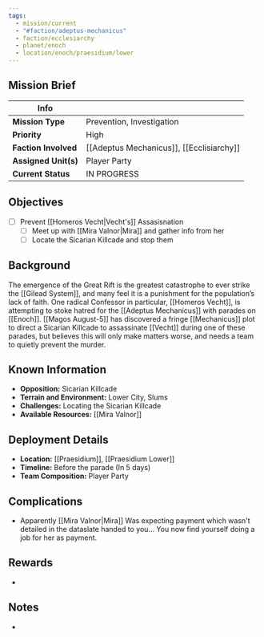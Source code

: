 ```yaml
---
tags:
  - mission/current
  - "#faction/adeptus-mechanicus"
  - faction/ecclesiarchy
  - planet/enoch
  - location/enoch/praesidium/lower
---
```


## Mission Brief

| **Info**             |                                          |
| -------------------- | ---------------------------------------- |
| **Mission Type**     | Prevention, Investigation                |
| **Priority**         | High                                     |
| **Faction Involved** | [[Adeptus Mechanicus]], [[Ecclisiarchy]] |
| **Assigned Unit(s)** | Player Party                             |
| **Current Status**   | IN PROGRESS                              |

## Objectives

- [ ] Prevent [[Homeros Vecht|Vecht's]] Assasisnation
	- [ ] Meet up with [[Mira Valnor|Mira]] and gather info from her
	- [ ] Locate the Sicarian Killcade and stop them

## Background

The emergence of the Great Rift is the greatest catastrophe to ever strike the [[Gilead System]], and many feel it is a punishment for the population’s lack of faith. One radical Confessor in particular, [[Homeros Vecht]], is attempting to stoke hatred for the [[Adeptus Mechanicus]] with parades on [[Enoch]]. [[Magos August-5]] has discovered a fringe [[Mechanicus]] plot to direct a Sicarian Killcade to assassinate [[Vecht]] during one of these parades, but believes this will only make matters worse, and needs a team to quietly prevent the murder.

## Known Information
- **Opposition:** Sicarian Killcade 
- **Terrain and Environment:** Lower City, Slums
- **Challenges:** Locating the Sicarian Killcade
- **Available Resources:** [[Mira Valnor]]

## Deployment Details
- **Location:** [[Praesidium]], [[Praesidium Lower]]
- **Timeline:** Before the parade (In 5 days)
- **Team Composition:** Player Party

## Complications
- Apparently [[Mira Valnor|Mira]] Was expecting payment which wasn't detailed in the dataslate handed to you... You now find yourself doing a job for her as payment.

## Rewards
- 

## Notes
- 



